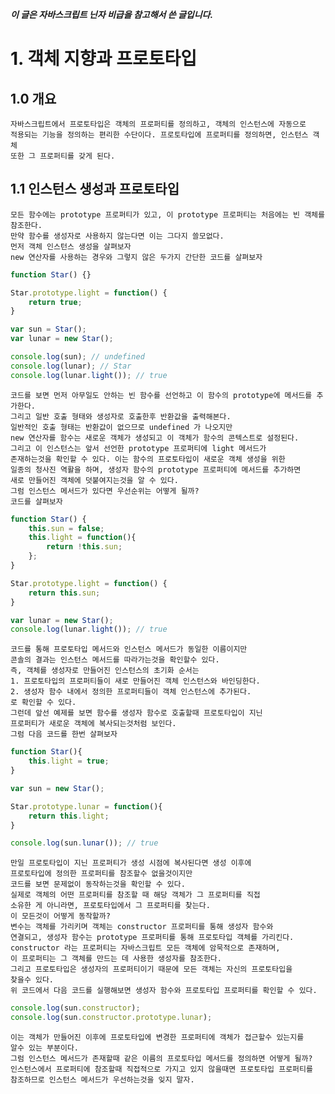 ***이 글은 자바스크립트 닌자 비급을 참고해서 쓴 글입니다.***
# 1. 객체 지향과 프로토타입
## 1.0 개요
    자바스크립트에서 프로토타입은 객체의 프로퍼티를 정의하고, 객체의 인스턴스에 자동으로
    적용되는 기능을 정의하는 편리한 수단이다. 프로토타입에 프로퍼티를 정의하면, 인스턴스 객체
    또한 그 프로퍼티를 갖게 된다.

## 1.1 인스턴스 생성과 프로토타입
    모든 함수에는 prototype 프로퍼티가 있고, 이 prototype 프로퍼티는 처음에는 빈 객체를 참조한다.
    만약 함수를 생성자로 사용하지 않는다면 이는 그다지 쓸모없다.
    먼저 객체 인스턴스 생성을 살펴보자
    new 연산자를 사용하는 경우와 그렇지 않은 두가지 간단한 코드를 살펴보자
```javascript
function Star() {}

Star.prototype.light = function() {
    return true;
}

var sun = Star();
var lunar = new Star();

console.log(sun); // undefined
console.log(lunar); // Star
console.log(lunar.light()); // true
```
    코드를 보면 먼저 아무일도 안하는 빈 함수를 선언하고 이 함수의 prototype에 메서드를 추가한다.
    그리고 일반 호출 형태와 생성자로 호출한후 반환값을 출력해본다.
    일반적인 호출 형태는 반환값이 없으므로 undefined 가 나오지만
    new 연산자를 함수는 새로운 객체가 생성되고 이 객체가 함수의 콘텍스트로 설정된다.
    그리고 이 인스턴스는 앞서 선언한 prototype 프로퍼티에 light 메서드가 
    존재하는것을 확인할 수 있다. 이는 함수의 프로토타입이 새로운 객체 생성을 위한
    일종의 청사진 역활을 하며, 생성자 함수의 prototype 프로퍼티에 메서드를 추가하면
    새로 만들어진 객체에 덧붙여지는것을 알 수 있다.
    그럼 인스턴스 메서드가 있다면 우선순위는 어떻게 될까?
    코드를 살펴보자
```javascript
function Star() {
    this.sun = false;
    this.light = function(){
        return !this.sun;
    };
}

Star.prototype.light = function() {
    return this.sun;
}

var lunar = new Star();
console.log(lunar.light()); // true
```
    코드를 통해 프로토타입 메서드와 인스턴스 메서드가 동일한 이름이지만
    콘솔의 결과는 인스턴스 메서드를 따라가는것을 확인할수 있다.
    즉, 객체를 생성자로 만들어진 인스턴스의 초기화 순서는
    1. 프로토타입의 프로퍼티들이 새로 만들어진 객체 인스턴스와 바인딩한다.
    2. 생성자 함수 내에서 정의한 프로퍼티들이 객체 인스턴스에 추가된다.
    로 확인할 수 있다.
    그런데 앞선 예제를 보면 함수를 생성자 함수로 호출할때 프로토타입이 지닌
    프로퍼티가 새로운 객체에 복사되는것처럼 보인다.
    그럼 다음 코드를 한번 살펴보자
```javascript
function Star(){
    this.light = true;
}

var sun = new Star();

Star.prototype.lunar = function(){
    return this.light;
}

console.log(sun.lunar()); // true
```
    만일 프로토타입이 지닌 프로퍼티가 생성 시점에 복사된다면 생성 이후에
    프로토타입에 정의한 프로퍼티를 참조할수 없을것이지만
    코드를 보면 문제없이 동작하는것을 확인할 수 있다.
    실제로 객체의 어떤 프로퍼티를 참조할 때 해당 객체가 그 프로퍼티를 직접
    소유한 게 아니라면, 프로토타입에서 그 프로퍼티를 찾는다.
    이 모든것이 어떻게 동작할까?
    변수는 객체를 가리키며 객체는 constructor 프로퍼티를 통해 생성자 함수와
    연결되고, 생성자 함수는 prototype 프로퍼티를 통해 프로토타입 객체를 가리킨다.
    constructor 라는 프로퍼티는 자바스크립트 모든 객체에 암묵적으로 존재하며,
    이 프로퍼티는 그 객체를 만드는 데 사용한 생성자를 참조한다.
    그리고 프로토타입은 생성자의 프로퍼티이기 때문에 모든 객체는 자신의 프로토타입을
    찾을수 있다.
    위 코드에서 다음 코드를 실행해보면 생성자 함수와 프로토타입 프로퍼티를 확인할 수 있다.
```javascript
console.log(sun.constructor);
console.log(sun.constructor.prototype.lunar);
```
    이는 객체가 만들어진 이후에 프로토타입에 변경한 프로퍼티에 객체가 접근할수 있는지를
    알수 있는 부분이다.
    그럼 인스턴스 메서드가 존재할때 같은 이름의 프로토타입 메서드를 정의하면 어떻게 될까?
    인스턴스에서 프로퍼티에 참조할때 직접적으로 가지고 있지 않을때면 프로토타입 프로퍼티를
    참조하므로 인스턴스 메서드가 우선하는것을 잊지 말자.
     